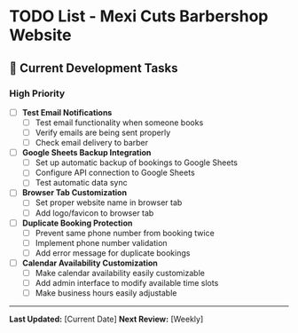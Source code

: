 # TODO List - Mexi Cuts Barbershop Website

## 🚀 Current Development Tasks

### High Priority
- [ ] **Test Email Notifications**
  - [ ] Test email functionality when someone books
  - [ ] Verify emails are being sent properly
  - [ ] Check email delivery to barber

- [ ] **Google Sheets Backup Integration**
  - [ ] Set up automatic backup of bookings to Google Sheets
  - [ ] Configure API connection to Google Sheets
  - [ ] Test automatic data sync

- [ ] **Browser Tab Customization**
  - [ ] Set proper website name in browser tab
  - [ ] Add logo/favicon to browser tab

- [ ] **Duplicate Booking Protection**
  - [ ] Prevent same phone number from booking twice
  - [ ] Implement phone number validation
  - [ ] Add error message for duplicate bookings

- [ ] **Calendar Availability Customization**
  - [ ] Make calendar availability easily customizable
  - [ ] Add admin interface to modify available time slots
  - [ ] Make business hours easily adjustable

---

**Last Updated:** [Current Date]
**Next Review:** [Weekly] 